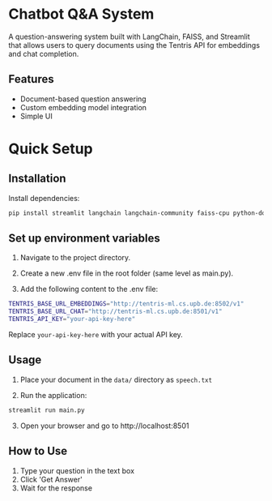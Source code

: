 # Chatbot Q&A System

A question-answering system built with LangChain, FAISS, and Streamlit that allows users to query documents using the Tentris API for embeddings and chat completion.

## Features
- Document-based question answering
- Custom embedding model integration
- Simple UI

# Quick Setup


## Installation

Install dependencies:
```bash
pip install streamlit langchain langchain-community faiss-cpu python-dotenv openai
```
## Set up environment variables
1. Navigate to the project directory.

2. Create a new .env file in the root folder (same level as main.py).

3. Add the following content to the .env file:

```bash 
TENTRIS_BASE_URL_EMBEDDINGS="http://tentris-ml.cs.upb.de:8502/v1"
TENTRIS_BASE_URL_CHAT="http://tentris-ml.cs.upb.de:8501/v1"
TENTRIS_API_KEY="your-api-key-here"
```
Replace ```your-api-key-here``` with your actual API key.


## Usage

1. Place your document in the `data/` directory as `speech.txt`

2. Run the application:
```bash
streamlit run main.py
```
3. Open your browser and go to http://localhost:8501

## How to Use
1. Type your question in the text box
2. Click 'Get Answer'
3. Wait for the response